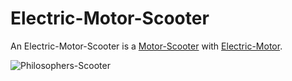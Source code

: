 # Electric-Motor-Scooter

An Electric-Motor-Scooter is a [Motor-Scooter](200500008.md) with [Electric-Motor](200400009.md).

![Philosophers-Scooter](400000174.jpg)
